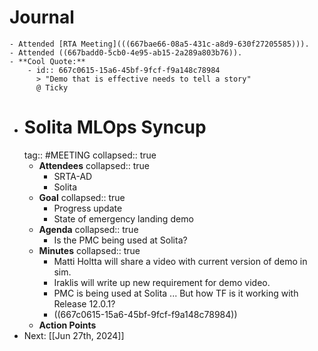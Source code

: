 # Journal
	- Attended [RTA Meeting](((667bae66-08a5-431c-a8d9-630f27205585))).
	- Attended ((667badd0-5cb0-4e95-ab15-2a289a803b76)).
	- **Cool Quote:**
		- id:: 667c0615-15a6-45bf-9fcf-f9a148c78984
		  > "Demo that is effective needs to tell a story"
		  @ Ticky
- # Solita MLOps Syncup
  tag:: #MEETING
  collapsed:: true
	- **Attendees**
	  collapsed:: true
		- SRTA-AD
		- Solita
	- **Goal**
	  collapsed:: true
		- Progress update
		- State of emergency landing demo
	- **Agenda**
	  collapsed:: true
		- Is the PMC being used at Solita?
	- **Minutes**
	  collapsed:: true
		- Matti Holtta will share a video with current version of demo in sim.
		- Iraklis will write up new requirement for demo video.
		- PMC is being used at Solita ... But how TF is it working with Release 12.0.1?
		- ((667c0615-15a6-45bf-9fcf-f9a148c78984))
	- **Action Points**
- Next: [[Jun 27th, 2024]]